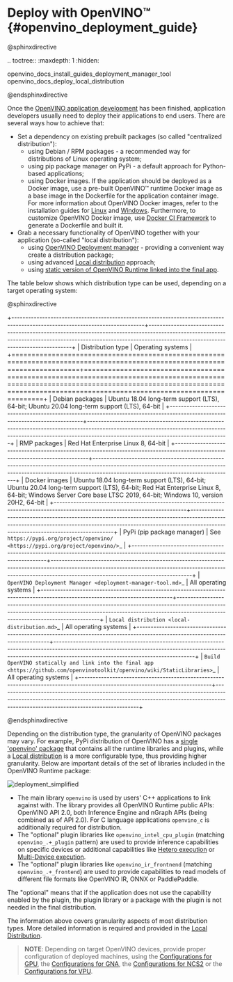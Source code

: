 # Deploy with OpenVINO™ {#openvino_deployment_guide}

@sphinxdirective

.. toctree::
   :maxdepth: 1
   :hidden:

   openvino_docs_install_guides_deployment_manager_tool
   openvino_docs_deploy_local_distribution

@endsphinxdirective

Once the [OpenVINO application development](../integrate_with_your_application.md) has been finished, application developers usually need to deploy their applications to end users. There are several ways how to achieve that:

- Set a dependency on existing prebuilt packages (so called "centralized distribution"):
    - using Debian / RPM packages - a recommended way for distributions of Linux operating system;
    - using pip package manager on PyPi - a default approach for Python-based applications;
    - using Docker images. If the application should be deployed as a Docker image, use a pre-built OpenVINO™ runtime Docker image as a base image in the Dockerfile for the application container image. For more information about OpenVINO Docker images, refer to the installation guides for [Linux](../../install_guides/installing-openvino-docker-linux.md) and [Windows](../../install_guides/installing-openvino-docker-windows.md). 
Furthermore, to customize OpenVINO Docker image, use [Docker CI Framework](https://github.com/openvinotoolkit/docker_ci) to generate a Dockerfile and built it. 
- Grab a necessary functionality of OpenVINO together with your application (so-called "local distribution"):
    - using [OpenVINO Deployment manager](deployment-manager-tool.md) - providing a convenient way create a distribution package;
    - using advanced [Local distribution](local-distribution.md) approach;
    - using [static version of OpenVINO Runtime linked into the final app](https://github.com/openvinotoolkit/openvino/wiki/StaticLibraries).

The table below shows which distribution type can be used, depending on a target operating system:

@sphinxdirective

+-----------------------------------------------------------------------------------------------------------------------------+--------------------------------------------------------------------------------------------------------------------------------------------------------------------------------------------------------------+
| Distribution type                                                                                                           | Operating systems                                                                                                                                                                                            |
+=============================================================================================================================+==============================================================================================================================================================================================================+
| Debian packages                                                                                                             | Ubuntu 18.04 long-term support (LTS), 64-bit; Ubuntu 20.04 long-term support (LTS), 64-bit                                                                                                                   |
+-----------------------------------------------------------------------------------------------------------------------------+--------------------------------------------------------------------------------------------------------------------------------------------------------------------------------------------------------------+
| RMP packages                                                                                                                | Red Hat Enterprise Linux 8, 64-bit                                                                                                                                                                           |
+-----------------------------------------------------------------------------------------------------------------------------+--------------------------------------------------------------------------------------------------------------------------------------------------------------------------------------------------------------+
| Docker images                                                                                                               | Ubuntu 18.04 long-term support (LTS), 64-bit; Ubuntu 20.04 long-term support (LTS), 64-bit; Red Hat Enterprise Linux 8, 64-bit; Windows Server Core base LTSC 2019, 64-bit; Windows 10, version 20H2, 64-bit |
+-----------------------------------------------------------------------------------------------------------------------------+--------------------------------------------------------------------------------------------------------------------------------------------------------------------------------------------------------------+
| PyPi (pip package manager)                                                                                                  | See `https://pypi.org/project/openvino/ <https://pypi.org/project/openvino/>`_                                                                                                                               |
+-----------------------------------------------------------------------------------------------------------------------------+--------------------------------------------------------------------------------------------------------------------------------------------------------------------------------------------------------------+
| `OpenVINO Deployment Manager <deployment-manager-tool.md>`_                                                                 | All operating systems                                                                                                                                                                                        |
+-----------------------------------------------------------------------------------------------------------------------------+--------------------------------------------------------------------------------------------------------------------------------------------------------------------------------------------------------------+
| `Local distribution <local-distribution.md>`_                                                                               | All operating systems                                                                                                                                                                                        |
+-----------------------------------------------------------------------------------------------------------------------------+--------------------------------------------------------------------------------------------------------------------------------------------------------------------------------------------------------------+
| `Build OpenVINO statically and link into the final app <https://github.com/openvinotoolkit/openvino/wiki/StaticLibraries>`_ | All operating systems                                                                                                                                                                                        |
+-----------------------------------------------------------------------------------------------------------------------------+--------------------------------------------------------------------------------------------------------------------------------------------------------------------------------------------------------------+

@endsphinxdirective


Depending on the distribution type, the granularity of OpenVINO packages may vary. For example, PyPi distribution of OpenVINO has a [single 'openvino' package](https://pypi.org/project/openvino/) that contains all the runtime libraries and plugins, while a [Local distribution](local-distribution.md) is a more configurable type, thus providing higher granularity. Below are important details of the set of libraries included in the OpenVINO Runtime package:

![deployment_simplified]

- The main library `openvino` is used by users' C++ applications to link against with. The library provides all OpenVINO Runtime public APIs: OpenVINO API 2.0, both Inference Engine and nGraph APIs (being combined as of API 2.0). For C language applications `openvino_c` is additionally required for distribution.
- The "optional" plugin libraries like `openvino_intel_cpu_plugin` (matching `openvino_.+_plugin` pattern) are used to provide inference capabilities on specific devices or additional capabilities like [Hetero execution](../hetero_execution.md) or [Multi-Device execution](../multi_device.md).
- The "optional" plugin libraries like `openvino_ir_frontnend` (matching `openvino_.+_frontend`) are used to provide capabilities to read models of different file formats like OpenVINO IR, ONNX or PaddlePaddle.

The "optional" means that if the application does not use the capability enabled by the plugin, the plugin library or a package with the plugin is not needed in the final distribution.

The information above covers granularity aspects of most distribution types. More detailed information is required and provided in the [Local Distribution](local-distribution.md).

> **NOTE**: Depending on target OpenVINO devices, provide proper configuration of deployed machines, using the [Configurations for GPU](../../install_guides/configurations-for-intel-gpu.md), the [Configurations for GNA](../../install_guides/configurations-for-intel-gna.md), the [Configurations for NCS2](../../install_guides/configurations-for-ncs2.md) or the [Configurations for VPU](../../install_guides/installing-openvino-config-ivad-vpu.md).

[deployment_simplified]: ../../img/deployment_simplified.png
